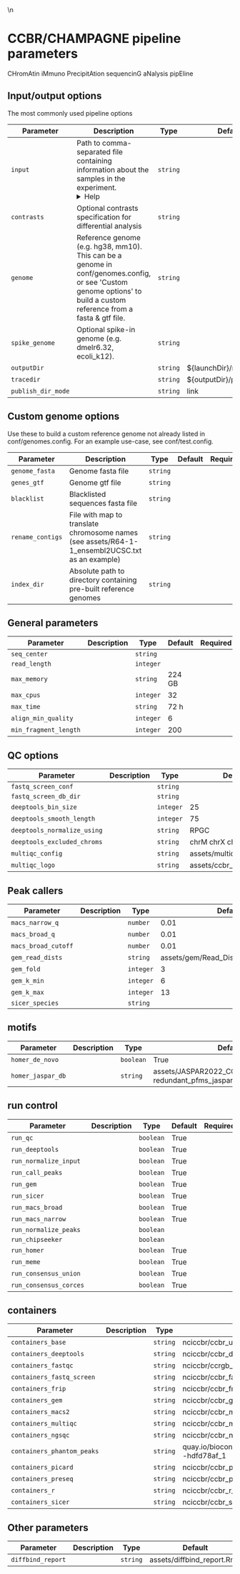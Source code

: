 <!-- This doc is generated by: nf-core pipelines schema docs. Edit parameter descriptions in nextflow_schema.json -->\n

# CCBR/CHAMPAGNE pipeline parameters

CHromAtin iMmuno PrecipitAtion sequencinG aNalysis pipEline

## Input/output options

The most commonly used pipeline options

| Parameter          | Description                                                                                                                                                                                                                                                                                                                                                                                  | Type     | Default                    | Required | Hidden |
| ------------------ | -------------------------------------------------------------------------------------------------------------------------------------------------------------------------------------------------------------------------------------------------------------------------------------------------------------------------------------------------------------------------------------------- | -------- | -------------------------- | -------- | ------ |
| `input`            | Path to comma-separated file containing information about the samples in the experiment. <details><summary>Help</summary><small>You will need to create a design file with information about the samples in your experiment before running the pipeline. Use this parameter to specify its location. It has to be a comma-separated file with 3 columns, and a header row.</small></details> | `string` |                            | True     |        |
| `contrasts`        | Optional contrasts specification for differential analysis                                                                                                                                                                                                                                                                                                                                   | `string` |                            |          |        |
| `genome`           | Reference genome (e.g. hg38, mm10). This can be a genome in conf/genomes.config, or see 'Custom genome options' to build a custom reference from a fasta & gtf file.                                                                                                                                                                                                                         | `string` |                            | True     |        |
| `spike_genome`     | Optional spike-in genome (e.g. dmelr6.32, ecoli_k12).                                                                                                                                                                                                                                                                                                                                        | `string` |                            |          |        |
| `outputDir`        |                                                                                                                                                                                                                                                                                                                                                                                              | `string` | ${launchDir}/results       |          | True   |
| `tracedir`         |                                                                                                                                                                                                                                                                                                                                                                                              | `string` | ${outputDir}/pipeline_info |          | True   |
| `publish_dir_mode` |                                                                                                                                                                                                                                                                                                                                                                                              | `string` | link                       |          |        |

## Custom genome options

Use these to build a custom reference genome not already listed in conf/genomes.config. For an example use-case, see conf/test.config.

| Parameter        | Description                                                                                     | Type     | Default | Required | Hidden |
| ---------------- | ----------------------------------------------------------------------------------------------- | -------- | ------- | -------- | ------ |
| `genome_fasta`   | Genome fasta file                                                                               | `string` |         |          |        |
| `genes_gtf`      | Genome gtf file                                                                                 | `string` |         |          |        |
| `blacklist`      | Blacklisted sequences fasta file                                                                | `string` |         |          |        |
| `rename_contigs` | File with map to translate chromosome names (see assets/R64-1-1_ensembl2UCSC.txt as an example) | `string` |         |          |        |
| `index_dir`      | Absolute path to directory containing pre-built reference genomes                               | `string` |         |          |        |

## General parameters

| Parameter             | Description | Type      | Default | Required | Hidden |
| --------------------- | ----------- | --------- | ------- | -------- | ------ |
| `seq_center`          |             | `string`  |         |          |        |
| `read_length`         |             | `integer` |         |          |        |
| `max_memory`          |             | `string`  | 224 GB  |          |        |
| `max_cpus`            |             | `integer` | 32      |          |        |
| `max_time`            |             | `string`  | 72 h    |          |        |
| `align_min_quality`   |             | `integer` | 6       |          |        |
| `min_fragment_length` |             | `integer` | 200     |          |        |

## QC options

| Parameter                   | Description | Type      | Default                    | Required | Hidden |
| --------------------------- | ----------- | --------- | -------------------------- | -------- | ------ |
| `fastq_screen_conf`         |             | `string`  |                            |          |        |
| `fastq_screen_db_dir`       |             | `string`  |                            |          |        |
| `deeptools_bin_size`        |             | `integer` | 25                         |          |        |
| `deeptools_smooth_length`   |             | `integer` | 75                         |          |        |
| `deeptools_normalize_using` |             | `string`  | RPGC                       |          |        |
| `deeptools_excluded_chroms` |             | `string`  | chrM chrX chrY             |          |        |
| `multiqc_config`            |             | `string`  | assets/multiqc_config.yaml |          |        |
| `multiqc_logo`              |             | `string`  | assets/ccbr_logo.png       |          |        |

## Peak callers

| Parameter           | Description | Type      | Default                                  | Required | Hidden |
| ------------------- | ----------- | --------- | ---------------------------------------- | -------- | ------ |
| `macs_narrow_q`     |             | `number`  | 0.01                                     |          |        |
| `macs_broad_q`      |             | `number`  | 0.01                                     |          |        |
| `macs_broad_cutoff` |             | `number`  | 0.01                                     |          |        |
| `gem_read_dists`    |             | `string`  | assets/gem/Read_Distribution_default.txt |          |        |
| `gem_fold`          |             | `integer` | 3                                        |          |        |
| `gem_k_min`         |             | `integer` | 6                                        |          |        |
| `gem_k_max`         |             | `integer` | 13                                       |          |        |
| `sicer_species`     |             | `string`  |                                          |          |        |

## motifs

| Parameter         | Description | Type      | Default                                                          | Required | Hidden |
| ----------------- | ----------- | --------- | ---------------------------------------------------------------- | -------- | ------ |
| `homer_de_novo`   |             | `boolean` | True                                                             |          |        |
| `homer_jaspar_db` |             | `string`  | assets/JASPAR2022_CORE_vertebrates_non-redundant_pfms_jaspar.txt |          |        |

## run control

| Parameter              | Description | Type      | Default | Required | Hidden |
| ---------------------- | ----------- | --------- | ------- | -------- | ------ |
| `run_qc`               |             | `boolean` | True    |          |        |
| `run_deeptools`        |             | `boolean` | True    |          |        |
| `run_normalize_input`  |             | `boolean` | True    |          |        |
| `run_call_peaks`       |             | `boolean` | True    |          |        |
| `run_gem`              |             | `boolean` | True    |          |        |
| `run_sicer`            |             | `boolean` | True    |          |        |
| `run_macs_broad`       |             | `boolean` | True    |          |        |
| `run_macs_narrow`      |             | `boolean` | True    |          |        |
| `run_normalize_peaks`  |             | `boolean` |         |          |        |
| `run_chipseeker`       |             | `boolean` |         |          |        |
| `run_homer`            |             | `boolean` | True    |          |        |
| `run_meme`             |             | `boolean` | True    |          |        |
| `run_consensus_union`  |             | `boolean` | True    |          |        |
| `run_consensus_corces` |             | `boolean` | True    |          |        |

## containers

| Parameter                  | Description | Type     | Default                                                      | Required | Hidden |
| -------------------------- | ----------- | -------- | ------------------------------------------------------------ | -------- | ------ |
| `containers_base`          |             | `string` | nciccbr/ccbr_ubuntu_base_20.04:v6.1                          |          |        |
| `containers_deeptools`     |             | `string` | nciccbr/ccbr_deeptools_3.5.3:v1                              |          |        |
| `containers_fastqc`        |             | `string` | nciccbr/ccrgb_qctools:v4.0                                   |          |        |
| `containers_fastq_screen`  |             | `string` | nciccbr/ccbr_fastq_screen_0.14.1:v1.0                        |          |        |
| `containers_frip`          |             | `string` | nciccbr/ccbr_frip:v1                                         |          |        |
| `containers_gem`           |             | `string` | nciccbr/ccbr_gem_3.4:v1                                      |          |        |
| `containers_macs2`         |             | `string` | nciccbr/ccbr_macs2_2.2.9.1:v1                                |          |        |
| `containers_multiqc`       |             | `string` | nciccbr/ccbr_multiqc_1.15:v1                                 |          |        |
| `containers_ngsqc`         |             | `string` | nciccbr/ccbr_ngsqc_0.31:v1                                   |          |        |
| `containers_phantom_peaks` |             | `string` | quay.io/biocontainers/phantompeakqualtools:1.2.2--hdfd78af_1 |          |        |
| `containers_picard`        |             | `string` | nciccbr/ccbr_picard_2.27.5:v1                                |          |        |
| `containers_preseq`        |             | `string` | nciccbr/ccbr_preseq_v2.0:v1                                  |          |        |
| `containers_r`             |             | `string` | nciccbr/ccbr_r_4.3.0:v1                                      |          |        |
| `containers_sicer`         |             | `string` | nciccbr/ccbr_sicer2_1.0.3:v1                                 |          |        |

## Other parameters

| Parameter         | Description | Type     | Default                    | Required | Hidden |
| ----------------- | ----------- | -------- | -------------------------- | -------- | ------ |
| `diffbind_report` |             | `string` | assets/diffbind_report.Rmd |          | True   |
